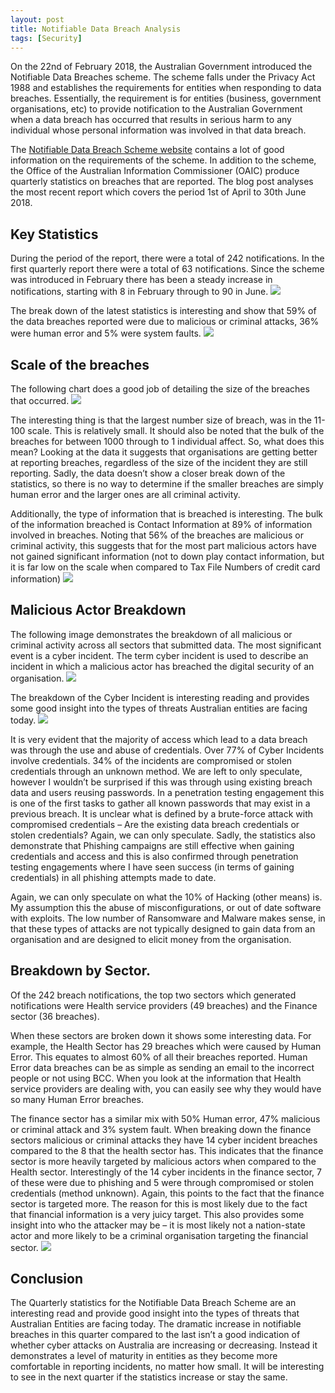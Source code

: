 ```yaml
---
layout: post
title: Notifiable Data Breach Analysis
tags: [Security]
---
```

On the 22nd of February 2018, the Australian Government introduced the Notifiable Data Breaches scheme.  The scheme falls under the Privacy Act 1988 and establishes the requirements for entities when responding to data breaches. Essentially, the requirement is for entities (business, government organisations, etc) to provide notification to the Australian Government when a data breach has occurred that results in serious harm to any individual whose personal information was involved in that data breach. 

The [Notifiable Data Breach Scheme website]( https://www.oaic.gov.au/privacy-law/privacy-act/notifiable-data-breaches-scheme) contains a lot of good information on the requirements of the scheme. In addition to the scheme, the Office of the Australian Information Commissioner (OAIC) produce quarterly statistics on breaches that are reported. The blog post analyses the most recent report which covers the period 1st of April to 30th June 2018. 
## Key Statistics

During the period of the report, there were a total of 242 notifications. In the first quarterly report there were a total of 63 notifications. Since the scheme was introduced in February there has been a steady increase in notifications, starting with 8 in February through to 90 in June. 
![]( https://www.oaic.gov.au/resources/privacy-law/privacy-act/notifiable-data-breaches-scheme/quarterly-statistics/2018-04/chart1.1.png)

The break down of the latest statistics is interesting and show that 59% of the data breaches reported were due to malicious or criminal attacks, 36% were human error and 5% were system faults.
![]( https://www.oaic.gov.au/resources/privacy-law/privacy-act/notifiable-data-breaches-scheme/quarterly-statistics/2018-04/chart1.4.png)

## Scale of the breaches
The following chart does a good job of detailing the size of the breaches that occurred. 
![]( https://www.oaic.gov.au/resources/privacy-law/privacy-act/notifiable-data-breaches-scheme/quarterly-statistics/2018-04/chart1.2.png)

The interesting thing is that the largest number size of breach, was in the 11-100 scale. This is relatively small. It should also be noted that the bulk of the breaches for between 1000 through to 1 individual affect. So, what does this mean? Looking at the data it suggests that organisations are getting better at reporting breaches, regardless of the size of the incident they are still reporting. Sadly, the data doesn’t show a closer break down of the statistics, so there is no way to determine if the smaller breaches are simply human error and the larger ones are all criminal activity. 

Additionally, the type of information that is breached is interesting. The bulk of the information breached is Contact Information at 89% of information involved in breaches. Noting that 56% of the breaches are malicious or criminal activity, this suggests that for the most part malicious actors have not gained significant information (not to down play contact information, but it is far low on the scale when compared to Tax File Numbers of credit card information)
![]( https://www.oaic.gov.au/resources/privacy-law/privacy-act/notifiable-data-breaches-scheme/quarterly-statistics/2018-04/chart1.3.png)

## Malicious Actor Breakdown
The following image demonstrates the breakdown of all malicious or criminal activity across all sectors that submitted data. The most significant event is a cyber incident. The term cyber incident is used to describe an incident in which a malicious actor has breached the digital security of an organisation. 
![]( https://www.oaic.gov.au/resources/privacy-law/privacy-act/notifiable-data-breaches-scheme/quarterly-statistics/2018-04/chart1.6.png)

The breakdown of the Cyber Incident is interesting reading and provides some good insight into the types of threats Australian entities are facing today. 
![]( https://www.oaic.gov.au/resources/privacy-law/privacy-act/notifiable-data-breaches-scheme/quarterly-statistics/2018-04/chart1.7.png)

It is very evident that the majority of access which lead to a data breach was through the use and abuse of credentials. Over 77% of Cyber Incidents involve credentials. 34% of the incidents are compromised or stolen credentials through an unknown method. We are left to only speculate, however I wouldn’t be surprised if this was through using existing breach data and users reusing passwords. In a penetration testing engagement this is one of the first tasks to gather all known passwords that may exist in a previous breach. It is unclear what is defined by a brute-force attack with compromised credentials – Are the existing data breach credentials or stolen credentials? Again, we can only speculate. Sadly, the statistics also demonstrate that Phishing campaigns are still effective when gaining credentials and access and this is also confirmed through penetration testing engagements where I have seen success (in terms of gaining credentials) in all phishing attempts made to date. 

Again, we can only speculate on what the 10% of Hacking (other means) is. My assumption this the abuse of misconfigurations, or out of date software with exploits. The low number of Ransomware and Malware makes sense, in that these types of attacks are not typically designed to gain data from an organisation and are designed to elicit money from the organisation. 

## Breakdown by Sector. 
Of the 242 breach notifications, the top two sectors which generated notifications were Health service providers (49 breaches) and the Finance sector (36 breaches). 

When these sectors are broken down it shows some interesting data. For example, the Health Sector has 29 breaches which were caused by Human Error. This equates to almost 60% of all their breaches reported. Human Error data breaches can be as simple as sending an email to the incorrect people or not using BCC. When you look at the information that Health service providers are dealing with, you can easily see why they would have so many Human Error breaches. 

The finance sector has a similar mix with 50% Human error, 47% malicious or criminal attack and 3% system fault. When breaking down the finance sectors malicious or criminal attacks they have 14 cyber incident breaches compared to the 8 that the health sector has. This indicates that the finance sector is more heavily targeted by malicious actors when compared to the Health sector. Interestingly of the 14 cyber incidents in the finance sector, 7 of these were due to phishing and 5 were through compromised or stolen credentials (method unknown). Again, this points to the fact that the finance sector is targeted more. The reason for this is most likely due to the fact that financial information is a very juicy target. This also provides some insight into who the attacker may be – it is most likely not a nation-state actor and more likely to be a criminal organisation targeting the financial sector. 
![]( https://www.oaic.gov.au/resources/privacy-law/privacy-act/notifiable-data-breaches-scheme/quarterly-statistics/2018-04/chart2.4.png)

## Conclusion
The Quarterly statistics for the Notifiable Data Breach Scheme are an interesting read and provide good insight into the types of threats that Australian Entities are facing today. The dramatic increase in notifiable breaches in this quarter compared to the last isn’t a good indication of whether cyber attacks on Australia are increasing or decreasing. Instead it demonstrates a level of maturity in entities as they become more comfortable in reporting incidents, no matter how small. It will be interesting to see in the next quarter if the statistics increase or stay the same. 

